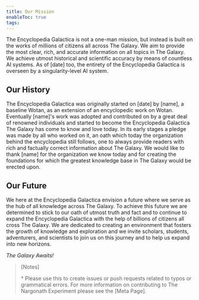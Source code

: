 ```yaml
---
title: Our Mission
enableToc: true
tags:
---
```

The Encyclopedia Galactica is not a one-man mission, but instead is built on the works of millions of citizens all across The Galaxy. We aim to provide the most clear, rich, and accurate information on all topics in The Galaxy. We achieve utmost historical and scientific accuracy by means of countless AI systems. As of [date] too, the entirety of the Encyclopedia Galactica is overseen by a singularity-level AI system.

## Our History

The Encyclopedia Galactica was originally started on [date] by [name], a baseline Wotan, as an extension of an encyclopedic work on Wotan. Eventually [name]'s work was adopted and contributed on by a great deal of renowned individuals and started to become the Encyclopedia Galactica The Galaxy has come to know and love today. In its early stages a pledge was made by all who worked on it, an oath which today the organization behind the encyclopedia still follows, one to always provide readers with rich and factually correct information about The Galaxy. We would like to thank [name] for the organization we know today and for creating the foundations for which the greatest knowledge base in The Galaxy would be erected upon.

## Our Future

We here at the Encyclopedia Galactica envision a future where we serve as the hub of all knowledge across The Galaxy. To achieve this future we are determined to stick to our oath of utmost truth and fact and to continue to expand the Encyclopedia Galactica with the help of billions of citizens all cross The Galaxy. We are dedicated to creating an environment that fosters the growth of knowledge and exploration and we invite scholars, students, adventurers, and scientists to join us on this journey and to help us expand into new horizons.

*The Galaxy Awaits!*

> [Notes]
> 
> † Please use this to create issues or push requests related to typos or grammatical errors. For more information on contributing to The Nargonath Experiment please see the [Meta Page].